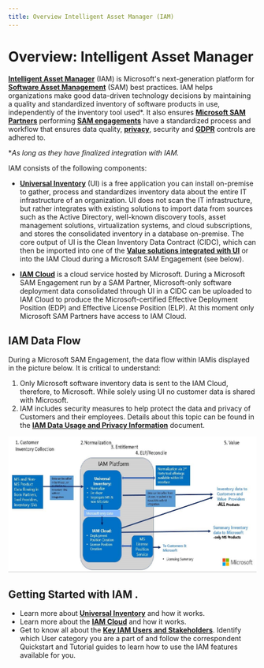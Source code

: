 ```yaml
---
title: Overview Intelligent Asset Manager (IAM)
---
```

# Overview: Intelligent Asset Manager

[**Intelligent Asset Manager**](https://aka.ms/SAMIAM) (IAM) is Microsoft's next-generation platform for [**Software Asset Management**](https://www.microsoft.com/sam) (SAM) best practices. IAM helps organizations make good data-driven technology decisions by maintaining a quality and standardized inventory of software products in use, independently of the inventory tool used*. It also ensures [**Microsoft SAM Partners**](https://www.microsoft.com/sam/programs-sampartner.aspx) performing [**SAM engagements**](https://www.microsoft.com/sam/programs-engagements.aspx) have a standardized process and workflow that ensures data quality, [**privacy**](https://privacy.microsoft.com), security and [**GDPR**](https://www.microsoft.com/it-it/trustcenter/privacy/gdpr) controls are adhered to.

**As long as they have finalized integration with IAM.*

IAM consists of the following components:

- [**Universal Inventory**](UI.md) (UI) is a free application you can install on-premise to gather, process and standardizes inventory data about the entire IT infrastructure of an organization. UI does not scan the IT infrastructure, but rather integrates with existing solutions to import data from sources such as the Active Directory, well-known discovery tools, asset management solutions, virtualization systems, and cloud subscriptions, and stores the consolidated inventory in a database on-premise. The core output of UI is the Clean Inventory Data Contract (CIDC), which can then be imported into one of the [**Value solutions integrated with UI**](https://aka.ms/samiam) or into the IAM Cloud during a Microsoft SAM Engagement (see below).

- [**IAM Cloud**](IAMCloud.md) is a cloud service hosted by Microsoft. During a Microsoft SAM Engagement run by a SAM Partner, Microsoft-only software deployment data consolidated through UI in a CIDC can be uploaded to IAM Cloud to produce the Microsoft-certified Effective Deployment Position (EDP) and Effective License Position (ELP). At this moment only Microsoft SAM Partners have access to IAM Cloud.

## IAM Data Flow

During a Microsoft SAM Engagement, the data flow within IAMis displayed in the picture below. It is critical to understand:

1. Only Microsoft software inventory data is sent to the IAM Cloud, therefore, to Microsoft. While solely using UI no customer data is shared with Microsoft.
1. IAM includes security measures to help protect the data and privacy of Customers and their employees. Details about this topic can be found in the [**IAM Data Usage and Privacy Information**](https://aka.ms/iamdatausage) document.

![Intelligent Asset Manager Data Flow](media/Full-Data-Flow-IAM-UI.jpg)

## Getting Started with IAM .

- Learn more about [**Universal Inventory**](UI.md) and how it works.  
- Learn more about the [**IAM Cloud**](IAMCloud.md) and how it works.
- Get to know all about the [**Key IAM Users and Stakeholders**](key-users.md). Identify which User category you are a part of and follow the correspondent Quickstart and Tutorial guides to learn how to use the IAM features available for you.
